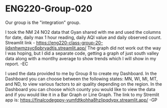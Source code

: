 # ENG220-Group-020

Our group is the "integration" group.

I took the NM 24 NO2 data that Gyan shared with me and used the columns for date, daily max 1 hour reading, daily AQI value and daily observed count.
Streamlit link - https://eng220-class-group-20-ijdxnhwmzsyc6pbryadtjs.streamlit.app/
The graph did not work out the way I was hoping, but I did a separate code, getting a graph of just south valley data along with a montlhy average to show trends which I will show in my report.  -EC  


I used the data provided to me by Group 8 to create my Dashboard. In the Dashboard you can choose between the following states: MN, WI, MI, MT, and ND, to view various factors to air quality depending on the region. In the Dashboard you can choose which county you would like to view the data and if you would like it in a Bar Graph or Line Graph. The link to my Stremlit app is:
https://finalcodegppy-vumfdtkohha8hzlipqdypx.streamlit.app/
-GP
